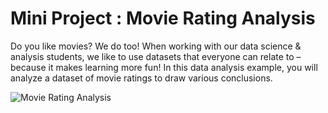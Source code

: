 # Mini Project : Movie Rating Analysis 

Do you like movies? We do too! When working with our data science & analysis students, we like to use datasets that everyone can relate to – because it makes learning more fun! In this data analysis example, you will analyze a dataset of movie ratings to draw various conclusions.



![Movie Rating Analysis](https://images-na.ssl-images-amazon.com/images/I/41R-dxgtIkL._SY400_.jpg)
